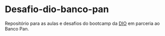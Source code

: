 # Desafio-dio-banco-pan
Repositório para as aulas e desafios do bootcamp da [DIO](https://www.dio.me/hire-devs) em parceria ao Banco Pan.

